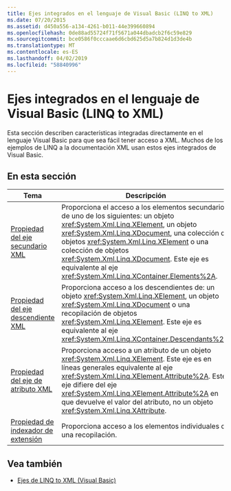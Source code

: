```yaml
---
title: Ejes integrados en el lenguaje de Visual Basic (LINQ to XML)
ms.date: 07/20/2015
ms.assetid: d450a556-a134-4261-b011-44e399660894
ms.openlocfilehash: 0de88ad55724f71f5671a044dbadcb2f6c59e829
ms.sourcegitcommit: bce0586f0cccaae6d6cbd625d5a7b824d1d3de4b
ms.translationtype: MT
ms.contentlocale: es-ES
ms.lasthandoff: 04/02/2019
ms.locfileid: "58840996"
---
```

# <a name="language-integrated-axes-in-visual-basic-linq-to-xml"></a>Ejes integrados en el lenguaje de Visual Basic (LINQ to XML)
Esta sección describen características integradas directamente en el lenguaje Visual Basic para que sea fácil tener acceso a XML. Muchos de los ejemplos de LINQ a la documentación XML usan estos ejes integrados de Visual Basic.  
  
## <a name="in-this-section"></a>En esta sección  
  
|Tema|Descripción|  
|-----------|-----------------|  
|[Propiedad del eje secundario XML](../../../../visual-basic/language-reference/xml-axis/xml-child-axis-property.md)|Proporciona el acceso a los elementos secundarios de uno de los siguientes: un objeto <xref:System.Xml.Linq.XElement>, un objeto <xref:System.Xml.Linq.XDocument>, una colección de objetos <xref:System.Xml.Linq.XElement> o una colección de objetos <xref:System.Xml.Linq.XDocument>. Este eje es equivalente al eje <xref:System.Xml.Linq.XContainer.Elements%2A>.|  
|[Propiedad del eje descendiente XML](../../../../visual-basic/language-reference/xml-axis/xml-descendant-axis-property.md)|Proporciona acceso a los descendientes de: un objeto <xref:System.Xml.Linq.XElement>, un objeto <xref:System.Xml.Linq.XDocument> o una recopilación de objetos <xref:System.Xml.Linq.XElement>. Este eje es equivalente al eje <xref:System.Xml.Linq.XContainer.Descendants%2A>.|  
|[Propiedad del eje de atributo XML](../../../../visual-basic/language-reference/xml-axis/xml-attribute-axis-property.md)|Proporciona acceso a un atributo de un objeto <xref:System.Xml.Linq.XElement>. Este eje es en líneas generales equivalente al eje <xref:System.Xml.Linq.XElement.Attribute%2A>. Este eje difiere del eje <xref:System.Xml.Linq.XElement.Attribute%2A> en que devuelve el valor del atributo, no un objeto <xref:System.Xml.Linq.XAttribute>.|  
|[Propiedad de indexador de extensión](../../../../visual-basic/language-reference/xml-axis/extension-indexer-property.md)|Proporciona acceso a los elementos individuales de una recopilación.|  
  
## <a name="see-also"></a>Vea también

- [Ejes de LINQ to XML (Visual Basic)](../../../../visual-basic/programming-guide/concepts/linq/linq-to-xml-axes.md)
